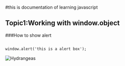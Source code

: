 #this is documentation of learning javascript
## Topic1:Working with window.object
###How to show alert

```

window.alert('this is a alert box');
```
![Hydrangeas](https://user-images.githubusercontent.com/95132408/143727942-63a977ae-104f-4268-a965-2780aa9cdaf2.jpg)
